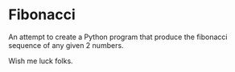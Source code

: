 # Fibonacci
An attempt to create a Python program that produce the fibonacci sequence of any given 2 numbers.

Wish me luck folks.